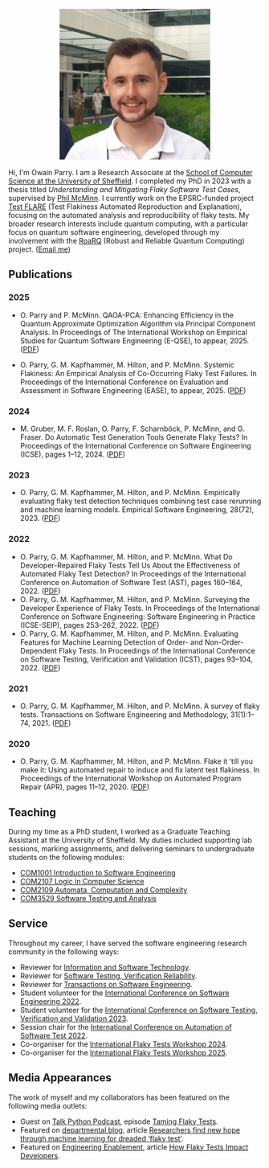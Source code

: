 <p align="center"><img src="owain.jpg" alt="Owain" width="300"/></p>

Hi, I'm Owain Parry. I am a Research Associate at the [School of Computer Science at the University of Sheffield](https://www.sheffield.ac.uk/cs). I completed my PhD in 2023 with a thesis titled *Understanding and Mitigating Flaky Software Test Cases*, supervised by [Phil McMinn](https://mcminn.info/). I currently work on the EPSRC-funded project [Test FLARE](https://test-flare.github.io/) (Test Flakiness Automated Reproduction and Explanation), focusing on the automated analysis and reproducibility of flaky tests. My broader research interests include quantum computing, with a particular focus on quantum software engineering, developed through my involvement with the [RoaRQ](https://www.roarq.cs.ox.ac.uk/) (Robust and Reliable Quantum Computing) project. ([Email me](mailto:o.b.parry@sheffield.ac.uk))

## Publications

### 2025

- O. Parry and P. McMinn. QAOA-PCA: Enhancing Efficiency in the Quantum Approximate Optimization Algorithm via Principal Component Analysis. In Proceedings of The International Workshop on Empirical Studies for Quantum Software Engineering (E-QSE), to appear, 2025. ([PDF](papers/2025a.pdf))

- O. Parry, G. M. Kapfhammer, M. Hilton, and P. McMinn. Systemic Flakiness: An Empirical Analysis of Co-Occurring Flaky Test Failures. In Proceedings of the International Conference on Evaluation and Assessment in Software Engineering (EASE), to appear, 2025. ([PDF](papers/2025b.pdf))

### 2024

- M. Gruber, M. F. Roslan, O. Parry, F. Scharnböck, P. McMinn, and G. Fraser. Do Automatic Test Generation Tools Generate Flaky Tests? In Proceedings of the International Conference on Software Engineering (ICSE), pages 1–12, 2024. ([PDF](papers/2024a.pdf))

### 2023

- O. Parry, G. M. Kapfhammer, M. Hilton, and P. McMinn. Empirically evaluating flaky test detection techniques combining test case rerunning and machine learning
models. Empirical Software Engineering, 28(72), 2023. ([PDF](papers/2023a.pdf))

### 2022

- O. Parry, G. M. Kapfhammer, M. Hilton, and P. McMinn. What Do Developer-Repaired Flaky Tests Tell Us About the Effectiveness of Automated Flaky Test Detection? In Proceedings of the International Conference on Automation of Software Test (AST), pages 160–164, 2022. ([PDF](papers/2022a.pdf))
- O. Parry, G. M. Kapfhammer, M. Hilton, and P. McMinn. Surveying the Developer Experience of Flaky Tests. In Proceedings of the International Conference on Software Engineering: Software Engineering in Practice (ICSE-SEIP), pages 253–262, 2022. ([PDF](papers/2022b.pdf))
- O. Parry, G. M. Kapfhammer, M. Hilton, and P. McMinn. Evaluating Features for Machine Learning Detection of Order- and Non-Order-Dependent Flaky Tests. In Proceedings of the International Conference on Software Testing, Verification and Validation (ICST), pages 93–104, 2022. ([PDF](papers/2022c.pdf))

### 2021

- O. Parry, G. M. Kapfhammer, M. Hilton, and P. McMinn. A survey of flaky tests. Transactions on Software Engineering and Methodology, 31(1):1–74, 2021. ([PDF](papers/2021a.pdf))

### 2020

- O. Parry, G. M. Kapfhammer, M. Hilton, and P. McMinn. Flake it ‘till you make it: Using automated repair to induce and fix latent test flakiness. In Proceedings of the International Workshop on Automated Program Repair (APR), pages 11–12, 2020. ([PDF](papers/2020a.pdf))

## Teaching

During my time as a PhD student, I worked as a Graduate Teaching Assistant at the University of Sheffield. My duties included supporting lab sessions, marking assignments, and delivering seminars to undergraduate students on the following modules:

- [COM1001 Introduction to Software Engineering](https://www.dcs.shef.ac.uk/intranet/teaching/public/modules/level1/com1001.html)
- [COM2107 Logic in Computer Science](https://www.dcs.shef.ac.uk/intranet/teaching/public/modules/level2/com2107.html)
- [COM2109 Automata, Computation and Complexity](https://www.dcs.shef.ac.uk/intranet/teaching/public/modules/level2/com2109.html)
- [COM3529 Software Testing and Analysis](https://www.dcs.shef.ac.uk/intranet/teaching/public/modules/level3/com3529.html)

## Service

Throughout my career, I have served the software engineering research community in the following ways:

- Reviewer for [Information and Software Technology](https://www.sciencedirect.com/journal/information-and-software-technology).
- Reviewer for [Software Testing, Verification Reliability](https://onlinelibrary.wiley.com/journal/10991689).
- Reviewer for [Transactions on Software Engineering](https://www.computer.org/csdl/journal/ts).
- Student volunteer for the [International Conference on Software Engineering 2022](https://conf.researchr.org/home/icse-2022).
- Student volunteer for the [International Conference on Software Testing, Verification and Validation 2023](https://conf.researchr.org/home/icst-2023).
- Session chair for the [International Conference on Automation of Software Test 2022](https://conf.researchr.org/home/ast-2022).
- Co-organiser for the [International Flaky Tests Workshop 2024](https://conf.researchr.org/home/icse-2024/ftw-2024).
- Co-organiser for the [International Flaky Tests Workshop 2025](https://conf.researchr.org/home/icse-2025/ftw-2025).

## Media Appearances

The work of myself and my collaborators has been featured on the following media outlets:

- Guest on [Talk Python Podcast](https://talkpython.fm/), episode [Taming Flaky Tests](https://talkpython.fm/episodes/show/429/taming-flaky-tests).
- Featured on [departmental blog](https://www.sheffield.ac.uk/dcs/news), article [Researchers find new hope through machine learning for dreaded ‘flaky test’](https://www.sheffield.ac.uk/dcs/news/researchers-find-new-hope-through-machine-learning-dreaded-flaky-test).
- Featured on [Engineering Enablement](https://newsletter.getdx.com/), article [How Flaky Tests Impact Developers](https://newsletter.getdx.com/p/flaky-tests).

